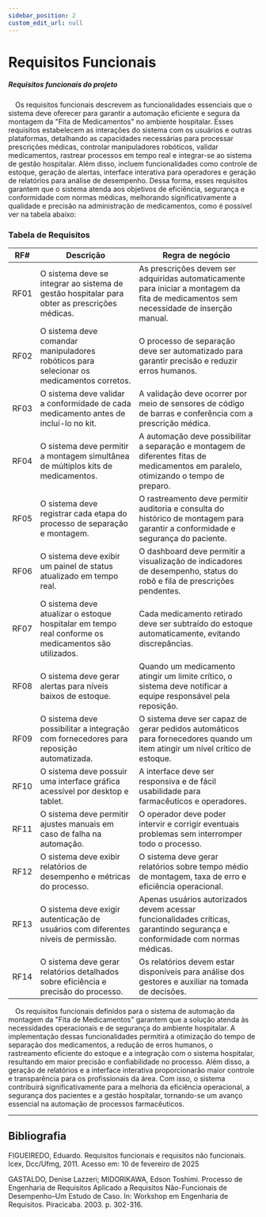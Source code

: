 ```yaml
---
sidebar_position: 2
custom_edit_url: null
---
```


# Requisitos Funcionais

##### Requisitos funcionais do projeto

&emsp;Os requisitos funcionais descrevem as funcionalidades essenciais que o sistema deve oferecer para garantir a automação eficiente e segura da montagem da "Fita de Medicamentos" no ambiente hospitalar. Esses requisitos estabelecem as interações do sistema com os usuários e outras plataformas, detalhando as capacidades necessárias para processar prescrições médicas, controlar manipuladores robóticos, validar medicamentos, rastrear processos em tempo real e integrar-se ao sistema de gestão hospitalar. Além disso, incluem funcionalidades como controle de estoque, geração de alertas, interface interativa para operadores e geração de relatórios para análise de desempenho. Dessa forma, esses requisitos garantem que o sistema atenda aos objetivos de eficiência, segurança e conformidade com normas médicas, melhorando significativamente a qualidade e precisão na administração de medicamentos, como é possível ver na tabela abaixo:

### Tabela de Requisitos

| RF#  | Descrição | Regra de negócio |
|------|-----------|------------------|
| RF01 | O sistema deve se integrar ao sistema de gestão hospitalar para obter as prescrições médicas. | As prescrições devem ser adquiridas automaticamente para iniciar a montagem da fita de medicamentos sem necessidade de inserção manual. |
| RF02 | O sistema deve comandar manipuladores robóticos para selecionar os medicamentos corretos. | O processo de separação deve ser automatizado para garantir precisão e reduzir erros humanos. |
| RF03 | O sistema deve validar a conformidade de cada medicamento antes de incluí-lo no kit. | A validação deve ocorrer por meio de sensores de código de barras e conferência com a prescrição médica. |
| RF04 | O sistema deve permitir a montagem simultânea de múltiplos kits de medicamentos. | A automação deve possibilitar a separação e montagem de diferentes fitas de medicamentos em paralelo, otimizando o tempo de preparo. |
| RF05 | O sistema deve registrar cada etapa do processo de separação e montagem. | O rastreamento deve permitir auditoria e consulta do histórico de montagem para garantir a conformidade e segurança do paciente. |
| RF06 | O sistema deve exibir um painel de status atualizado em tempo real. | O dashboard deve permitir a visualização de indicadores de desempenho, status do robô e fila de prescrições pendentes. |
| RF07 | O sistema deve atualizar o estoque hospitalar em tempo real conforme os medicamentos são utilizados. | Cada medicamento retirado deve ser subtraído do estoque automaticamente, evitando discrepâncias. |
| RF08 | O sistema deve gerar alertas para níveis baixos de estoque. | Quando um medicamento atingir um limite crítico, o sistema deve notificar a equipe responsável pela reposição. |
| RF09 | O sistema deve possibilitar a integração com fornecedores para reposição automatizada. | O sistema deve ser capaz de gerar pedidos automáticos para fornecedores quando um item atingir um nível crítico de estoque. |
| RF10 | O sistema deve possuir uma interface gráfica acessível por desktop e tablet. | A interface deve ser responsiva e de fácil usabilidade para farmacêuticos e operadores. |
| RF11 | O sistema deve permitir ajustes manuais em caso de falha na automação. | O operador deve poder intervir e corrigir eventuais problemas sem interromper todo o processo. |
| RF12 | O sistema deve exibir relatórios de desempenho e métricas do processo. | O sistema deve gerar relatórios sobre tempo médio de montagem, taxa de erro e eficiência operacional. |
| RF13 | O sistema deve exigir autenticação de usuários com diferentes níveis de permissão. | Apenas usuários autorizados devem acessar funcionalidades críticas, garantindo segurança e conformidade com normas médicas. |
| RF14 | O sistema deve gerar relatórios detalhados sobre eficiência e precisão do processo. | Os relatórios devem estar disponíveis para análise dos gestores e auxiliar na tomada de decisões. |

&emsp;Os requisitos funcionais definidos para o sistema de automação da montagem da "Fita de Medicamentos" garantem que a solução atenda às necessidades operacionais e de segurança do ambiente hospitalar. A implementação dessas funcionalidades permitirá a otimização do tempo de separação dos medicamentos, a redução de erros humanos, o rastreamento eficiente do estoque e a integração com o sistema hospitalar, resultando em maior precisão e confiabilidade no processo. Além disso, a geração de relatórios e a interface interativa proporcionarão maior controle e transparência para os profissionais da área. Com isso, o sistema contribuirá significativamente para a melhoria da eficiência operacional, a segurança dos pacientes e a gestão hospitalar, tornando-se um avanço essencial na automação de processos farmacêuticos.

---

## Bibliografia

FIGUEIREDO, Eduardo. Requisitos funcionais e requisitos não funcionais. Icex, Dcc/Ufmg, 2011. Acesso em: 10 de fevereiro de 2025

GASTALDO, Denise Lazzeri; MIDORIKAWA, Edson Toshimi. Processo de Engenharia de Requisitos Aplicado a Requisitos Não-Funcionais de Desempenho–Um Estudo de Caso. In: Workshop em Engenharia de Requisitos. Piracicaba. 2003. p. 302-316.
